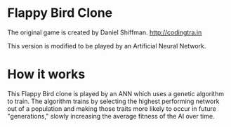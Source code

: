 # Flappy Bird Clone

The original game is created by Daniel Shiffman. http://codingtra.in

This version is modified to be played by an Artificial Neural Network.

# How it works
This Flappy Bird clone is played by an ANN which uses a genetic algorithm to train. The algorithm trains by selecting the highest performing network out of a population and making those traits more likely to occur in future "generations," slowly increasing the average fitness of the AI over time.
